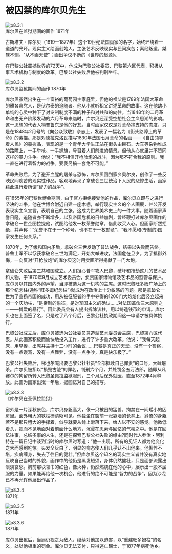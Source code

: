 # 被囚禁的库尔贝先生

![p8.3.1](./images/8.3.1.jpg)  
库尔贝在监狱期间的画作 1871年

古斯塔夫・库尔贝（1819—1877年）这个19世纪法国画家的名字，始终环绕着一道道的光环。现实主义绘画创始人，主张艺术反映现实与民间疾苦；离经叛道，桀骜不驯。"从不画天使"；画出争议不断的《世界的起源》。

在巴黎公社震撼世界的72天中，他成为巴黎公社委员、巴黎第六区代表，积极从事艺术机构与制度的改革。巴黎公社失败后他被判刑坐牢。

![p8.3.2](./images/8.3.2.jpg)  
库尔贝监狱期间的画作 1870年

库尔贝虽然出生在一个富裕的葡萄园主家庭里，但他的祖父是1789年法国大革命的雅各宾党人，是伏尔泰的追随者。他从小就听祖父讲述革命的故事。这在他幼小单纯的心灵中种下了对专制制度不满的种子和对共和的向往。当1848年的二月革命和由无产阶级发动的六月革命来临时，库尔贝还深受空想社会主义思潮的影响。这一思想的代表人物普鲁东是他的好友。当时画家仅仅是对革命抱支持的态度，只是在1848年2月号的《向公众致敬》杂志上，发表了一幅名为《街头路障上的革命》的素描。那是对德拉克洛瓦描写1830年法国七月革命的名画――《自由领导着人民》的摹拟品，表现的是一个青年大学生正站在街头由巨石、大车等杂物堆成的路障上，一手举枪、一手握旗，号召着人们前进的情景。但他从心底里并不赞同这样的暴力斗争。他说：“我不相信开枪放炮的战斗，因为那不符合我的原则。我一直在进行着智力的战争。要我另搞一套绝不可能。”

革命失败后，为了避开血腥的屠杀与恐怖，库尔贝回到家乡奥尔良，创作了一些反映民间疾苦的现实性作品，客观地再现了拿破仑三世统治下人民的悲惨生活，画家藉此进行着所谓“智力的战争”。

在1855年的巴黎世博会期间，由于官方拒绝接受他的作品，库尔贝立即与之进行坚决的斗争，他在世博会附近自建一座木棚，举行现实主义的个人画展，并公开发表现实主义宣言，表明自己的主张。这成为世界美术史上的一件大事。随着画家声誉日隆，追随者亦不断增多，以及帝国危机的日益加剧，曾经鞭打过库尔贝画作的拿破仑一世企图拉拢他，试图给他发一枚荣誉勋章，借此收买人心。但画家断然拒绝，并声称：“荣誉不在于一个称号，也不在于一枚勋章”，“我不愿和(专制的)国家发生任何关系。”

1870年，为了缓和国内矛盾，拿破仑三世发动了普法战争，结果以失败而告终。普鲁士军不以俘获拿破仑三世为满足，开始大举进攻，法国危在旦夕。为了抵御外侮，一向反对“开枪放炮”的库尔贝这时用卖画所得捐献了一门大炮。

拿破仑失败后第三共和国成立。人们担心普军攻人巴黎，破坏和抢劫这儿的艺术品和文物，于1870年9月成立艺术委员会，负责国家博物馆及艺术品的监管与保护。库尔贝以其国内外的声望，当即被选为这一机构的主席。这时巴黎旺多姆广场上的那个纪念柱(通称“旺多姆纪念柱”)就成为在政治上十分敏感的问题。那是拿破仑一世为了宣扬帝国的成功，用从被征服者的手中夺得的1200门大炮熔化后竖立起来的一个庆功柱，“是帝制的象征，是对军国主义的确认……对法国革命三大原则之一――博爱的暴行”。因此委员会有人提出拆除该柱，用以铸造钱币的申请。库尔贝也在上面签了名，只是过了八个月后，巴黎公社执政期间这一申请才被具体执行。

巴黎公社成立后，库尔贝被选为公社委员兼造型艺术委员会主席，巴黎第六区代表。从此画家积极而愉快地投入工作，进行了许多重大改革。他说：“我每天起床，用早餐，出席并主持十二小时的会议……巴黎是真正的天堂，没有一个警察，没有一点谩骂，没有一点舞弊，没有一点争吵，真是快乐极了。”

巴黎公社失败后，梯也尔喊出要巴黎公社社员“全部抵赎自己罪责”的口号，大肆屠杀。库尔贝被扣以“损毁古迹”的罪名，判刑六个月，并处罚金五万法郎，随即从凡赛尔的拘留所转入巴黎圣佩拉监狱服刑，三个月后保外就医，直至1872年4月释放。此画为画家出狱一年后，据回忆对自己的描写。

![p8.3.3](./images/8.3.3.jpg)  
《库尔贝在圣佩拉监狱》

窗外是一片深秋景色，库尔贝身躯高大，像一只被困的猛兽，拘禁在一间矮小的囚房里。窗外粗大的铁栏栅清晰可见。他独坐在窗前一张靠墙的长凳上，斜倚的身躯若不是那只粗大的手撑着，似乎就要从凳上滑落下来，给人以不安的感觉。他微低着头，视而不见地面对着前面什么地方，沉浸在思索与回忆的气氛之中。他是在回忆往事，总结多事的人生，还是在探索巴黎公社失败的缘由?同时代人乔治・阿利特在一篇日记中谈到当时的库尔贝时写道：“他一出现，所有的见证人都为他变化之大而感到吃惊。头发全灰白了，明显的病态使人们几乎认不出他来。他憔悴不堪，疾病缠身，失去了往日的健壮。”但库尔贝这个知名的现实主义者并没有真实地反映自己当时的外貌，画作中的他仍是黑发短须，身体仍然健壮，只是面部流露出淡淡哀愁。胸前那块领巾的红色，像火种，仍然燃烧在他的心中，展示出一股不屈服的力量。如果能再给他一次机会，他进行的绝不可能是“智力的战争”，因为沙龙已不再允许他展出作品了。

![p8.3.4](./images/8.3.4.jpg)  
1871年

![p8.3.5](./images/8.3.5.jpg)  
1871年

![p8.3.6](./images/8.3.6.jpg)  
1871年

库尔贝出狱后，当局仍视之为敌人，继续对他加以迫害，以“重建旺多姆柱”的名义，处以他极重的罚金。库尔贝无法支付，只得逃亡瑞士，于1877年病死他乡。

